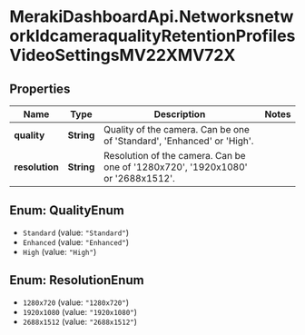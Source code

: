 # MerakiDashboardApi.NetworksnetworkIdcameraqualityRetentionProfilesVideoSettingsMV22XMV72X

## Properties
Name | Type | Description | Notes
------------ | ------------- | ------------- | -------------
**quality** | **String** | Quality of the camera. Can be one of &#x27;Standard&#x27;, &#x27;Enhanced&#x27; or &#x27;High&#x27;. | 
**resolution** | **String** | Resolution of the camera. Can be one of &#x27;1280x720&#x27;, &#x27;1920x1080&#x27; or &#x27;2688x1512&#x27;. | 

<a name="QualityEnum"></a>
## Enum: QualityEnum

* `Standard` (value: `"Standard"`)
* `Enhanced` (value: `"Enhanced"`)
* `High` (value: `"High"`)


<a name="ResolutionEnum"></a>
## Enum: ResolutionEnum

* `1280x720` (value: `"1280x720"`)
* `1920x1080` (value: `"1920x1080"`)
* `2688x1512` (value: `"2688x1512"`)

